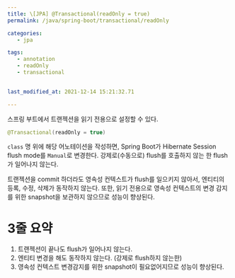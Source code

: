 ```yaml
---
title: \[JPA] @Transactional(readOnly = true)
permalink: /java/spring-boot/transactional/readOnly

categories: 
   - jpa

tags:
   - annotation
   - readOnly
   - transactional
   

last_modified_at: 2021-12-14 15:21:32.71 

---
```


스프링 부트에서 트랜젝션을 읽기 전용으로 설정할 수 있다.

```java
@Transactional(readOnly = true)
```

`class` 명 위에 해당 어노테이션을 작성하면, Spring Boot가 Hibernate Session flush mode를 `Manual`로 변경한다. 강제로(수동으로) flush를 호출하지 않는 한 flush가 일어나지 않는다.

트랜젝션을 commit 하더라도 영속성 컨텍스트가 flush를 일으키지 않아서, 엔티티의 등록, 수정, 삭제가 동작하지 않는다. 또한, 읽기 전용으로 영속성 컨텍스트의 변경 감지를 위한 snapshot을 보관하지 않으므로 성능이 향상된다.

# 3줄 요약

1. 트랜젝션이 끝나도 flush가 일어나지 않는다.
2. 엔티티 변경을 해도 동작하지 않는다. (강제로 flush하지 않는한)
3. 영속성 컨텍스트 변경감지를 위한 snapshot이 필요없어지므로 성능이 향상된다.
